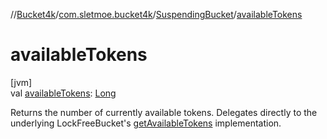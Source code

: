 //[Bucket4k](../../../index.md)/[com.sletmoe.bucket4k](../index.md)/[SuspendingBucket](index.md)/[availableTokens](available-tokens.md)

# availableTokens

[jvm]\
val [availableTokens](available-tokens.md): [Long](https://kotlinlang.org/api/latest/jvm/stdlib/kotlin/-long/index.html)

Returns the number of currently available tokens. Delegates directly to the underlying LockFreeBucket's [getAvailableTokens](https://github.com/bucket4j/bucket4j/blob/master/asciidoc/src/main/docs/asciidoc/basic/api-reference.adoc#getavailabletokens) implementation.
